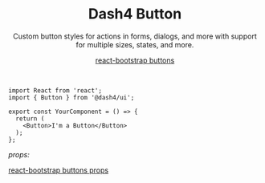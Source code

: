 <div align="center">
<h1>Dash4 Button</h1>

Custom button styles for actions in forms, dialogs, and more with support for multiple sizes, states, and more.

[react-bootstrap buttons](https://react-bootstrap.github.io/components/buttons/)

<br />
</div>


<!-- STORY -->

```tsx
import React from 'react';
import { Button } from '@dash4/ui';

export const YourComponent = () => {
  return (
    <Button>I'm a Button</Button>
  );
};
```

*props:*

[react-bootstrap buttons props](https://react-bootstrap.github.io/components/buttons/#button-props)
